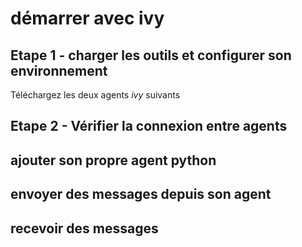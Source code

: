 # démarrer avec ivy

## Etape 1 - charger les outils et configurer son environnement
Téléchargez les deux agents *ivy* suivants 

## Etape 2 - Vérifier la connexion entre agents

## ajouter son propre agent python


## envoyer des messages depuis son agent

## recevoir des messages 
